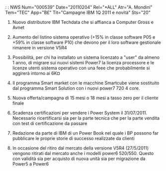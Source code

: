 :  : NWS Num="000539" Date="20110204" Rel="\*ALL" Atr="A. Mondini" Tem="TEC" App="B£" Tit="Campagne IBM 1Q 2011 e novità" Sts="20"
1) Nuovo distributore IBM Techdata che si affianca a Computer Gross e Avnet

2) Aumento del listino sistema operativo (+15% in classe software P05 e +59% in classe software P10)
che devono per il loro software gestionale rimanere in versione V5R4

3) Possibilità, per chi ha installato un sistema licenzato a "user" da almeno 1 anno, di migrare sui
nuovi sistemi Power7 la licenza processore e le licenze utenti sistema operativo con una feee che probabilmente si aggirerà intorno ai 6K¤

4) Il programma Smart market con le macchine Smartcube viene sostituito dal programma Smart Solution
con i nuovi power7 720 4 core.

5) Nuova offerta/campagna di 15 mesi o 18 mesi a tasso zero per il cliente finale

6) Scadenza certificazioni per vendere i Power System il 31/07/2011. Necessario ricertificarsi sia
per la parte tecnica che per la parte vendita con test di certificazione da passare 
7) Redazione da parte di IBM di un Power Book nel quale i BP possono far pubblicare le proprie
storie di successo realizzate da clienti

8) In occasione del ritiro dal mercato della versione V5R4 (27/5/2011) vengono ritirati dal mercato
anche i modelli power6 520/550.
Questo con validità sia per acquisto di nuova unità sia per migrazione da Power5 a Power6 